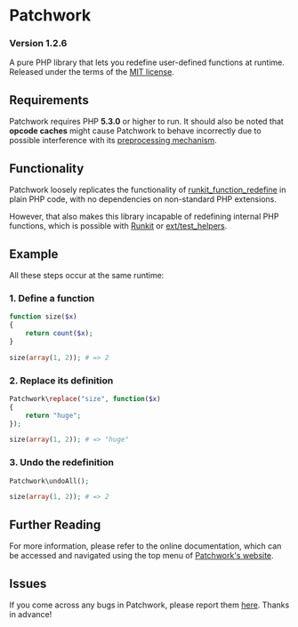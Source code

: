 # Patchwork

### Version 1.2.6

A pure PHP library that lets you redefine user-defined functions at runtime. Released under the terms of the [MIT license](http://www.opensource.org/licenses/mit-license.php).

## Requirements

Patchwork requires PHP **5.3.0** or higher to run. It should also be noted that **opcode caches** might cause Patchwork to behave incorrectly due to possible interference with its [preprocessing mechanism](http://antecedent.github.com/patchwork/docs/implementation.html#preprocessing-code).

## Functionality

Patchwork loosely replicates the functionality of [runkit_function_redefine](http://php.net/manual/en/function.runkit-function-redefine.php) in plain PHP code, with no dependencies on non-standard PHP extensions.

However, that also makes this library incapable of redefining internal PHP functions, which is possible with [Runkit](http://php.net/manual/en/book.runkit.php) or [ext/test_helpers](https://github.com/sebastianbergmann/php-test-helpers).

## Example

All these steps occur at the same runtime:

### 1. Define a function

```php
function size($x)
{
    return count($x);
}

size(array(1, 2)); # => 2
```

### 2. Replace its definition

```php   
Patchwork\replace("size", function($x)
{
    return "huge";
});

size(array(1, 2)); # => "huge"
```

### 3. Undo the redefinition
 
```php       
Patchwork\undoAll();

size(array(1, 2)); # => 2
```

## Further Reading

For more information, please refer to the online documentation, which can be accessed and navigated using the top menu of [Patchwork's website](http://antecedent.github.com/patchwork/).

## Issues

If you come across any bugs in Patchwork, please report them [here](https://github.com/antecedent/patchwork/issues). Thanks in advance!
